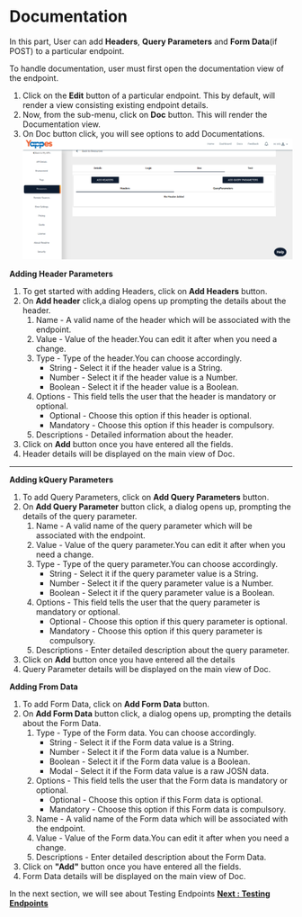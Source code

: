 Documentation
=============

In this part, User can add **Headers**, **Query Parameters** and **Form
Data**(if POST) to a particular endpoint.

To handle documentation, user must first open the documentation view of
the endpoint.

1.  Click on the **Edit** button of a particular endpoint. This by
    default, will render a view consisting existing endpoint details.
2.  Now, from the sub-menu, click on **Doc** button. This will render
    the Documentation view.
3.  On Doc button click, you will see options to add Documentations.
    ![](../images/new_api/resource/docview_09.png)

**Adding Header Parameters**

1.  To get started with adding Headers, click on **Add Headers** button.
2.  On **Add header** click,a dialog opens up prompting the details about
    the header.
    1.  Name - A valid name of the header which will be associated with
        the endpoint.
    2.  Value - Value of the header.You can edit it after when you need
        a change.
    3.  Type - Type of the header.You can choose accordingly.
        -   String - Select it if the header value is a String.
        -   Number - Select it if the header value is a Number.
        -   Boolean - Select it if the header value is a Boolean.
    4.  Options - This field tells the user that the header is mandatory
        or optional.
        -   Optional - Choose this option if this header is optional.
        -   Mandatory - Choose this option if this header is compulsory.
    5.  Descriptions - Detailed information about the header.
3.  Click on **Add** button once you have entered all the fields.
4.  Header details will be displayed on the main view of Doc.

------------------------------------------------------------------------

**Adding kQuery Parameters**

1.  To add Query Parameters, click on **Add Query Parameters** button.
2.  On **Add Query Parameter** button click, a dialog opens up, prompting
    the details of the query parameter.
    1.  Name - A valid name of the query parameter which will be
        associated with the endpoint.
    2.  Value - Value of the query parameter.You can edit it after when
        you need a change.
    3.  Type - Type of the query parameter.You can choose accordingly.
        -   String - Select it if the query parameter value is a String.
        -   Number - Select it if the query parameter value is a Number.
        -   Boolean - Select it if the query parameter value is a
            Boolean.
    4.  Options - This field tells the user that the query parameter is
        mandatory or optional.
        -   Optional - Choose this option if this query parameter is
            optional.
        -   Mandatory - Choose this option if this query parameter is
            compulsory.
    5.  Descriptions - Enter detailed description about the query
        parameter.
3.  Click on **Add** button once you have entered all the details
4.  Query Parameter details will be displayed on the main view of Doc.

**Adding From Data**

1.  To add Form Data, click on **Add Form Data** button.
2.  On **Add Form Data** button click, a dialog opens up, prompting the
    details about the Form Data.
    1.  Type - Type of the Form data. You can choose accordingly.
        -   String - Select it if the Form data value is a String.
        -   Number - Select it if the Form data value is a Number.
        -   Boolean - Select it if the Form data value is a Boolean.
        -   Modal - Select it if the Form data value is a raw JOSN data.
    2.  Options - This field tells the user that the Form data is
        mandatory or optional.
        -   Optional - Choose this option if this Form data is optional.
        -   Mandatory - Choose this option if this Form data is
            compulsory.
    3.  Name - A valid name of the Form data which will be associated
        with the endpoint.
    4.  Value - Value of the Form data.You can edit it after when you
        need a change.
    5.  Descriptions - Enter detailed description about the Form Data.
3.  Click on **"Add"** button once you have entered all the fields.
4.  Form Data details will be displayed on the main view of Doc.

In the next section, we will see about Testing Endpoints [**Next :
Testing Endpoints**](testing_endpoint.md)
